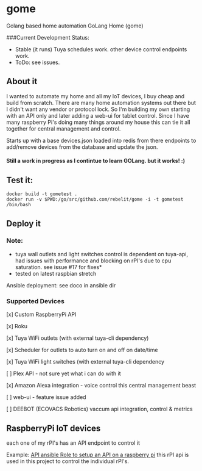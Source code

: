 # gome
Golang based home automation
GoLang Home (gome)

###Current Development Status:
* Stable (it runs) Tuya schedules work. other device control endpoints work. 
* ToDo: see issues. 

## About it
   I wanted to automate my home and all my IoT devices, I buy cheap and build from scratch.  There are many home
   automation systems out there but I didn't want any vendor or protocol lock. So I'm building my own starting with an 
   API only and later adding a web-ui for tablet control. Since I have many raspberry Pi's doing many things around my 
   house this can tie it all together for central management and control. 

   Starts up with a base devices.json loaded into redis from there endpoints to add/remove devices from the database 
   and update the json.
   
#### Still a work in progress as I contintue to learn GOLang.  but it works! :)

## Test it:

```
docker build -t gometest .
docker run -v $PWD:/go/src/github.com/rebelit/gome -i -t gometest /bin/bash
```

## Deploy it
### Note:
* tuya wall outlets and light switches control is dependent on tuya-api, had issues with performance and blocking on 
rPI's due to cpu saturation. 
see issue #17 for fixes*
* tested on latest raspbian stretch

Ansible deployment: see doco in ansible dir


### Supported Devices
   [x] Custom RaspberryPi API
   
   [x] Roku
   
   [x] Tuya WiFi outlets (with external tuya-cli dependency)
   
   [x] Scheduler for outlets to auto turn on and off on date/time
   
   [x] Tuya WiFi light switches (with external tuya-cli dependency
   
   [ ] Plex API - not sure yet what i can do with it
   
   [x] Amazon Alexa integration - voice control this central management beast
      
   [ ] web-ui - feature issue added
   
   [ ] DEEBOT (ECOVACS Robotics) vaccum api integration, control & metrics
   
   
   
## RaspberryPi IoT devices
   
   each one of my rPI's has an API endpoint to control it
   
   Example:  [API ansible Role to setup an API on a raspberry pi](https://github.com/RebelIT/ansible-piDAK) this rPI api
   is used in this project to control the individual rPI's.
